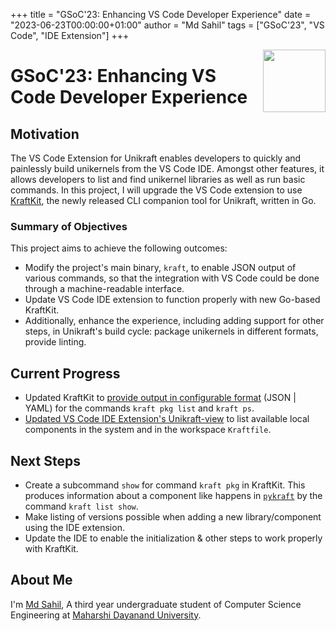 +++
title = "GSoC'23: Enhancing VS Code Developer Experience"
date = "2023-06-23T00:00:00+01:00"
author = "Md Sahil"
tags = ["GSoC'23", "VS Code", "IDE Extension"]
+++

<img width="100px" src="https://summerofcode.withgoogle.com/assets/media/gsoc-2023-badge.svg" align="right" />


# GSoC'23: Enhancing VS Code Developer Experience

## Motivation

The VS Code Extension for Unikraft enables developers to quickly and painlessly build unikernels from the VS Code IDE.
Amongst other features, it allows developers to list and find unikernel libraries as well as run basic commands.
In this project, I will upgrade the VS Code extension to use [KraftKit](https://github.com/unikraft/kraftkit), the newly released CLI companion tool for Unikraft, written in Go.

### Summary of Objectives

This project aims to achieve the following outcomes:

* Modify the project's main binary, `kraft`, to enable JSON output of various commands, so that the integration with VS Code could be done through a machine-readable interface.
* Update VS Code IDE extension to function properly with new Go-based KraftKit.
* Additionally, enhance the experience, including adding support for other steps, in Unikraft's build cycle: package unikernels in different formats, provide linting.

## Current Progress

* Updated KraftKit to [provide output in configurable format](https://github.com/unikraft/kraftkit/pull/499) (JSON | YAML) for the commands `kraft pkg list` and `kraft ps`.
* [Updated VS Code IDE Extension's Unikraft-view](https://github.com/unikraft/ide-vscode/pull/7) to list available local components in the system and in the workspace `Kraftfile`.

## Next Steps

* Create a subcommand `show` for command `kraft pkg` in KraftKit.
  This produces information about a component like happens in [`pykraft`](https://github.com/unikraft/pykraft) by the command `kraft list show`.
* Make listing of versions possible when adding a new library/component using the IDE extension.
* Update the IDE to enable the initialization & other steps to work properly with KraftKit.

## About Me

I'm [Md Sahil](https://github.com/MdSahil-oss), A third year undergraduate student of Computer Science Engineering at [Maharshi Dayanand University](https://mdu.ac.in/).
